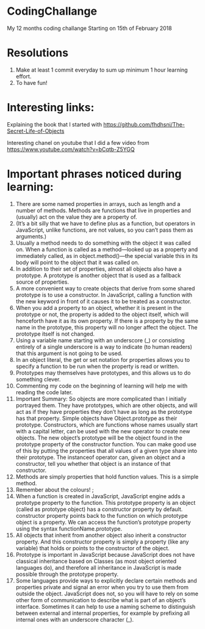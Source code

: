 # CodingChallange
My 12 months coding challange
Starting on 15th of February 2018

# Resolutions
1. Make at least 1 commit everyday to sum up minimum 1 hour learning effort.
2. To have fun!

# Interesting links: 

Explaining the book that I started with
https://github.com/fhdhsni/The-Secret-Life-of-Objects

Interesting chanel on youtube that I did a few video from
https://www.youtube.com/watch?v=bCqtb-Z5YGQ



# Important phrases noticed during learning:

1. There are some named properties in arrays, such as length and a number
of methods. Methods are functions that live in properties and (usually)
act on the value they are a property of.
2. (It’s a bit silly that we have to define plus as a function, but operators
in JavaScript, unlike functions, are not values, so you can’t pass them
as arguments.)
3. Usually a method needs to do something with the object it was called
on. When a function is called as a method—looked up as a property and
immediately called, as in object.method()—the special variable this in its
body will point to the object that it was called on.
4. In addition to their set of properties,
almost all objects also have a prototype. A prototype is another object
that is used as a fallback source of properties.
5. A more convenient way to create objects that derive from some shared
prototype is to use a constructor. In JavaScript, calling a function with
the new keyword in front of it causes it to be treated as a constructor.
6. When you add a property to an object, whether it is present in the
prototype or not, the property is added to the object itself, which will
henceforth have it as its own property. If there is a property by the same
name in the prototype, this property will no longer affect the object. The
prototype itself is not changed.
7. Using a variable name starting with an underscore (_) or consisting
entirely of a single underscore is a way to indicate (to human readers)
that this argument is not going to be used.
8. In an object literal, the get or set notation for properties allows you
to specify a function to be run when the property is read or written.
9. Prototypes may themselves have prototypes, and
this allows us to do something clever.
10. Commenting my code on the beginning of learning will help me with 
reading the code later.
11. Important Summary:
So objects are more complicated than I initially portrayed them. They
have prototypes, which are other objects, and will act as if they have
properties they don’t have as long as the prototype has that property.
Simple objects have Object.prototype as their prototype.
Constructors, which are functions whose names usually start with a
capital letter, can be used with the new operator to create new objects.
The new object’s prototype will be the object found in the prototype
property of the constructor function. You can make good use of this by
putting the properties that all values of a given type share into their prototype.
The instanceof operator can, given an object and a constructor,
tell you whether that object is an instance of that constructor.
12. Methods are simply properties that hold function values. This is a simple
method.
13. Remember about the colours! ;
14. When a function is created in JavaScript, JavaScript engine adds a prototype property to the function. This prototype property is an object (called as prototype object) has a constructor property by default. constructor property points back to the function on which prototype object is a property. We can access the function’s prototype property using the syntax functionName.prototype.
15. All objects that inherit from another object also inherit a constructor property. And this constructor property is simply a property (like any variable) that holds or points to the constructor of the object.
16. Prototype is important in JavaScript because JavaScript does not have classical inheritance based on Classes (as most object oriented languages do), and therefore all inheritance in JavaScript is made possible through the prototype property. 
17. Some languages provide ways to
explicitly declare certain methods and properties private and signal an
error when you try to use them from outside the object. JavaScript does
not, so you will have to rely on some other form of communication to
describe what is part of an object’s interface. Sometimes it can help
to use a naming scheme to distinguish between external and internal
properties, for example by prefixing all internal ones with an underscore
character (_).